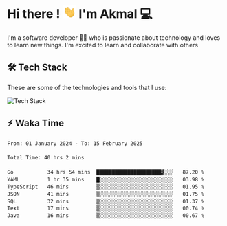 # Hi there ! <img src="https://github.com/ABSphreak/ABSphreak/blob/master/gifs/Hi.gif" width="30"> I'm Akmal  💻

I'm a software developer 👨‍💻 who is passionate about technology and loves to learn new things. I'm excited to learn and collaborate with others

## 🛠️ Tech Stack

These are some of the technologies and tools that I use:

![Tech Stack](https://skillicons.dev/icons?i=typescript,nodejs,javascript,express,nest,sequelize,go,rabbitmq,python,solidity,react,vue,next,nuxtjs,webpack,vite,tailwindcss,bootstrap,css,scss,html,vercel,firebase,heroku,netlify,docker,postgresql,mongodb,redis,mysql,graphql,git,github,gitlab,vscode,figma,postman,pytorch,tensorflow,bash)

## ⚡ Waka Time
<!--START_SECTION:waka-->

```txt
From: 01 January 2024 - To: 15 February 2025

Total Time: 40 hrs 2 mins

Go           34 hrs 54 mins  █████████████████████▓░░░   87.20 %
YAML         1 hr 35 mins    █░░░░░░░░░░░░░░░░░░░░░░░░   03.98 %
TypeScript   46 mins         ▒░░░░░░░░░░░░░░░░░░░░░░░░   01.95 %
JSON         41 mins         ▒░░░░░░░░░░░░░░░░░░░░░░░░   01.75 %
SQL          32 mins         ▒░░░░░░░░░░░░░░░░░░░░░░░░   01.37 %
Text         17 mins         ▒░░░░░░░░░░░░░░░░░░░░░░░░   00.74 %
Java         16 mins         ▒░░░░░░░░░░░░░░░░░░░░░░░░   00.67 %
```

<!--END_SECTION:waka-->


